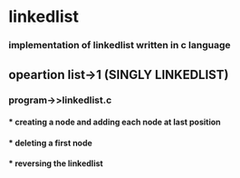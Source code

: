 # linkedlist
### implementation of linkedlist written in c language

## opeartion list->1 (SINGLY LINKEDLIST)
   ### program->>linkedlist.c
   #### * creating a node and adding each node at last position
   #### * deleting a first node
   #### * reversing the linkedlist
